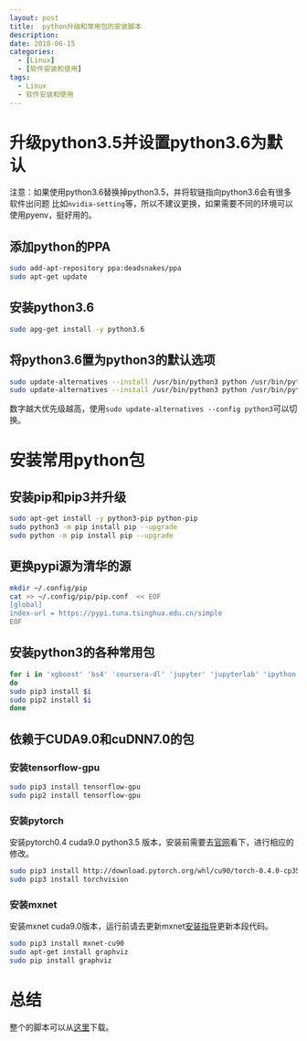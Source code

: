 ```yaml
---
layout: post
title:  python升级和常用包的安装脚本
description: 
date: 2018-06-15
categories: 
  - [Linux]
  - [软件安装和使用]
tags:
  - Linux
  - 软件安装和使用
---
```


# 升级python3.5并设置python3.6为默认

注意：如果使用python3.6替换掉python3.5，并将软链指向python3.6会有很多软件出问题
比如`nvidia-setting`等，所以不建议更换，如果需要不同的环境可以使用pyenv，挺好用的。

## 添加python的PPA

```bash
sudo add-apt-repository ppa:deadsnakes/ppa
sudo apt-get update
```

## 安装python3.6

```bash
sudo apg-get install -y python3.6
```

## 将python3.6置为python3的默认选项

```bash
sudo update-alternatives --install /usr/bin/python3 python /usr/bin/python3.6 5
sudo update-alternatives --install /usr/bin/python3 python /usr/bin/python3.5 1
```
数字越大优先级越高，使用`sudo update-alternatives --config python3`可以切换。

# 安装常用python包

## 安装pip和pip3并升级

```bash
sudo apt-get install -y python3-pip python-pip 
sudo python3 -m pip install pip --upgrade
sudo python -m pip install pip --upgrade
```

## 更换pypi源为清华的源

```bash
mkdir ~/.config/pip
cat >> ~/.config/pip/pip.conf  << EOF
[global]
index-url = https://pypi.tuna.tsinghua.edu.cn/simple
EOF
```

## 安装python3的各种常用包

```bash
for i in 'xgboost' 'bs4' 'coursera-dl' 'jupyter' 'jupyterlab' 'ipython' 'keras' 'matplotlib' 'seaborn' 'pandas' 'pep8' 'pylint' 'pysc2' 'sklearn' 
do
sudo pip3 install $i
sudo pip2 install $i
done 
```

## 依赖于CUDA9.0和cuDNN7.0的包
### 安装tensorflow-gpu

```bash
sudo pip3 install tensorflow-gpu
sudo pip2 install tensorflow-gpu
```

### 安装pytorch

安装pytorch0.4 cuda9.0 python3.5 版本，安装前需要去[官网](https://pytorch.org)看下，进行相应的修改。

```bash
sudo pip3 install http://download.pytorch.org/whl/cu90/torch-0.4.0-cp35-cp35m-linux_x86_64.whl 
sudo pip3 install torchvision
```

### 安装mxnet
安装mxnet cuda9.0版本，运行前请去更新mxnet[安装指导](https://mxnet.apache.org/install/index.html?device=Linux&language=Python&processor=GPU)更新本段代码。

```bash
sudo pip3 install mxnet-cu90
sudo apt-get install graphviz
sudo pip install graphviz
```

# 总结
整个的脚本可以从[这里](/docs/updatePython_install.sh)下载。